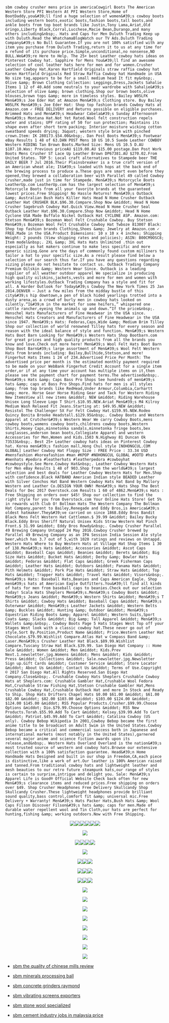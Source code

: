 
```
sbm cowboy crusher mens price in americaCowgirl Boots The American Western Store PFI Western At PFI Western Store,Home of BootDaddy,you&#39;ll find a huge selection of women&#39;s cowboy boots including western boots,exotic boots,fashion boots,tall boots,and ankle boots from top boot brands like Justin,Tony Lama,Ariat,Old Gringo,Liberty Black,Corral,Lucchese,Macie Bean,Durango,and many others including&nbsp;. Hats and Caps for Men Duluth Trading Keep up with Duluth.Read the WhatchamaBlogWatch our TV Ads.Duluth Trading Company&#39;s No Bull Guarantee.If you are not 100% satisfied with any item you purchase from Duluth Trading,return it to us at any time for a refund of its purchase price.Simple,unconditional,no nonsense,NO BULL.We&#39;re Here to Help. The 25+ best Leather cowboy hats ideas on Pinterest Cowboy hat. Sapphire for Mens You&#39;ll find an awesome selection of cool leather hats here for men and for women.Crusher Leather Cowboy Hat.Karen Hartfield Originals straw raffia cowboy hat Karen Hartfield Originals Red Straw Raffia Cowboy hat Handmade in USA No size tag,appears to be for a small medium head It fit my&nbsp;. Olive &amp; Brown Clothing Collection: Leggings,Dress,Jackets Sahalie Items 1 12 of 40.Add some neutrals to your wardrobe with Sahalie&#39;s selection of olive &amp; brown clothing.Shop our brown boots,olive blouses,brown tops &amp; more in timeless styles. Bailey W05LFK Men&#39;s Joe Eder Hat at Amazon Men&#39;s Clothing store. Buy Bailey W05LFK Men&#39;s Joe Eder Hat: Shop top fashion brands Cowboy Hats at Amazon.com ✓ FREE DELIVERY and Returns possible on eligible purchases. Brimmed Hats and Men&#39;s Headwear Cabela&#39;s Sunday Afternoons® Men&#39;s Montana Hat.Not Yet Rated.Wool felt construction repels water and stains; UPF rating of 50 for sun protection; Maintains its shape even after short term packing; Interior moisture wicking cotton sweatband speeds drying; 3&quot; western style brim with pinched crown.Item: IK 280173.$54.00&nbsp;. Dan Post Boots Men&#39;s Footwear eBay Results 1 48 of 63.DAN POST Mens 10 US 10.5 Suede Leather COWBOY Western RIDING Tan Brown Boots.Marked Size: Mens US 10.5 D.AU $107.10.Was: Previous priceAU $119.00.AU $15.00 postage.Dan Post Work Boots Mens Crusher ST Lace Up Leather Brown DP67381.AU $270.02.From United States. TOP 5: Local craft alternatives to Stampede beer THE DAILY BEER 7 Jul 2016.Their Plainsbreaker is a true craft version of an American wheat ale; It&#39;s loaded with hops at the back end of the brewing process to produce a.These guys are smart even before they opened,they brewed a collaboration beer with Parallel 49 called Cowboy Crusher,made just in time for Stampede. Men&#39;s Motorcycle Boots LeatherUp.com LeatherUp.com has the largest selection of Men&#39;s Motorcycle Boots from all your favorite brands at the guaranteed lowest prices.Free Shipping! No Hassle Returns! Men&#39;s Outback &amp; Australian Bush Hats Killer Hats Head N Home Crusher Outback Leather Hat CRUSHER BLK.$96.30.Compare.Shop Now &middot; Head N Home Crusher Sagebrush Cowboy Hat.Quick View.Head N Home Crusher Seal Outback Leather Hat.$96.30.Compare.Shop Now &middot; Head N Home Cyclone USA Made Buffalo Nickel Outback Hat CYCLONE ASP. Amazon.com: Stetson Men&#39;s Bozeman Wool Felt Crushable Cowboy. Buy Stetson Men&#39;s Bozeman Wool Felt Crushable Cowboy Hat Twboze 813007 Black: Shop top fashion brands Clothing,Shoes &amp; Jewelry at Amazon.com ✓ FREE.Made in the USA.Product Dimensions: 10 x 10 x 4 inches; Shipping Weight: 2 pounds (View shipping rates and policies); ASIN: B00CM9OSC8; Item model&nbsp;. 2XL &amp; 3XL Hats Hats Unlimited .thin out especially as hat makers continue to make less specific and more generic sizing.Gone are the days of commonly found custom milliners to tailor a hat to your specific size.As a result please find below a selection of our search thus far.If you have any questions regarding sizing please do not hesitate to contact us. Outback Trading Company Premium Oilskin &amp; Western Wear Since. Outback is a leading supplier of all weather outdoor apparel We specialize in producing high quality oilskins,jackets,vests and more for men and women with working lifestyles.Outback Trading Company has a style and fit for all. A Harder Outlook for Today&#39;s Cowboy The New York Times 25 Jan 2014.DENVER — Just a few miles from the midday bustle of this city&#39;s hip downtown,a pen of black hided yearlings trotted into a dusty arena,as a crowd of burly men in cowboy hats looked on silently.“I&#39;m in the market for some heifers,” whispered one cattle rancher,eyeing the animals up and down.“If the price&nbsp;. Henschel Hats Manufacturers of Fine Headwear in the USA since. Henschel Hats Creators and Manufacturers of Fine Headwear in the USA since 1947. Men&#39;s Hats: Fedoras,Caps,Wide &amp; Medium Brim Tilley Shop our collection of world renowned Tilley hats for every season and reason with the ideal balance of style and function. Men&#39;s Western Hats Boot Barn Looking for Men&#39;s Western Hats Shop Bootbarn.com for great prices and high quality products from all the brands you know and love.Check out more here! Men&#39;s Wool Felt Hats Boot Barn Shop Boot Barn&#39;s large assortment of Men&#39;s Wool Felt Western Hats from brands including: Bailey,Bullhide,Stetson,and more! Fingerhut Hats Items 1 24 of 234.Advertised Price Per Month: The advertised price per month is the estimated monthly payment required to be made on your WebBank Fingerhut Credit Account for a single item order,or if at any time your account has multiple items on it,then please see the payment chart for payment terms.The advertised&nbsp;. Men&#39;s Hats &amp; Caps Bass Pro Shops See hundreds of men&#39;s hats &amp; caps at Bass Pro Shops.Find hats for men is all styles &amp; from top brands like RedHead,Under Armour,Columbia,Carhartt &amp; more. Horse Gear Horse Riding Gear and Tack for Western Riding New ItemsView all new items &middot; NEW &middot; Riding Warehouse Unisex Long Sleeve Logo T Shirt.$10.95.NEW.Ariat Men&#39;s M4 Kilroy Medium Wash Relaxed Fit Jeans.Starting at: $49.95.NEW &middot; Resistol The Challenger 5X Fur Felt Cowboy Hat.$159.95.NEW.Rodeo Quincy Bonita Brooke Headstall.$129.95&nbsp;. Cowboy Boots and Western Apparel at Crutcher&#39;s Western Wear We carry Cowboy Boots,mens cowboy boots,womens cowboy boots,childrens cowboy boots,Western Shirts,Hooey Caps,minnetonka sandals,minnetonka fringe boots,bex sunglasses,anderson bean boots,Collegiate Apparel and western Accessories for Men,Women and Kids.1503 N.Highway 81 Duncan Ok 73533&nbsp;. Best 25+ Leather cowboy hats ideas on Pinterest Cowboy hat. Korea men&#39;s fashion mall,Hong Chul style [NOHONGCUL.COM GLOBAL] Leather Cowboy Hat Floppy Size : FREE Price : 33.34 USD #mensfashion #koreafashion #man #KPOP #NOHONGCUL GLOBAL #OOTD #hats #menhats #pedora #leatherhats #leatherpedora #cowboyhat #cowboystyle.See More.Cowboy Hat&nbsp;. Leather Cowboy Western Hats for Men eBay Results 1 48 of 903.Shop from the world&#39;s largest selection and best deals for Leather Cowboy Western Hats for Men.Shop with confidence.Black HATBAND American Indian style BEADED Leather with Silver Conchos Hat Band Western Cowboy Hats Hat Band by Mallory Western and Leather Co.DESIGN YOUR OWN! Men&#39;s Hats Shop The Best Deals for Dec 2017 Overstock.com Results 1 60 of 4862.Men&#39;s Hats : Free Shipping on orders over $45! Shop our collection to find the right style for you from Overstock.com Your Online Hats Store! Get 5% in rewards with Club O! Bollman Hats The Western Company The Bollman Hat Company,parent to Bailey,Renegade and Eddy Bros,is America&#39;s oldest hatmaker.They&#39;ve carried on since 1868.Eddy Bros Bandit Black Mens Felt Western Hat Cattleman.$ 39.99 &middot; Bailey Bucky Black.Eddy Bros Sheriff Natural Unisex Kids Straw Western Hat Pinch Front.$ 31.99 &middot; Eddy Bros Rowdy&nbsp;. Cowboy Crusher Parallel 49 Brewing Company Untappd 24 May 2016.Cowboy Crusher brewed by Parallel 49 Brewing Company as an IPA Session India Session Ale style beer,which has 3.7 out of 5,with 1020 ratings and reviews on Untappd. Western Hats Where to Buy Western Hats at Village Hat Shop Items 1 30 of 138.Men&#39;s Hats &middot; Accessories &middot; Ascot Caps &middot; Baseball Caps &middot; Beanies &middot; Berets &middot; Big Size Hats &middot; Bucket Hats &middot; Derby &amp; Bowler Hats &middot; Fedoras &middot; Flat Caps &middot; Greek Fisherman Caps &middot; Leather Hats &middot; Outdoors &middot; Panama Hats &middot; Pith Helmets &middot; Pork Pie Hats &middot; Straw Hats &middot; Top Hats &middot; Trapper Hats &middot; Travel Hats &middot; Visors&nbsp;. Men&#39;s Hats: Baseball Hats,Beanies and Caps American Eagle. Shop men&#39;s hats at American Eagle Outfitters.You&#39;ll find all kinds of hats for men from baseball caps to beanies.Check out our selection today! Scala Hats Sheplers Men&#39;s.Men&#39;s Cowboy Boots &middot; Men&#39;s Jeans &middot; Men&#39;s Western Shirts &middot; Men&#39;s T Shirts &middot; Cowboy Hats &middot; Baseball Caps &middot; Men&#39;s Outerwear &middot; Men&#39;s Leather Jackets &middot; Western Belts &amp; Buckles &middot; Hunting &amp; Outdoor &middot; Men&#39;s Equestrian Riding Boots &amp; Apparel &middot; Western Suits,Sport Coats &amp; Slacks &middot; Big &amp; Tall Apparel &middot; Men&#39;s Wallets &amp;&nbsp;. Cowboy Boots Page 5 Hats Stages West Top off your Stages West look with a classic cowboy hat.These never go out of style.Sort By.Position,Product Name &middot; Price.Western Leather Hat Chocolate.$79.99.Wishlist Compare.Atlas Hat w Compass Band &amp; Laser.Men&#39;s Crusher Leather Hat Black.$89.99.Wishlist Compare.Tuscany Straw Hat Black.$39.99. San Diego Hat Company :: Home Sale &middot; Women &middot; Men &middot; Kids.Prev Next.1.newsletter.jpg.Womens &middot; Mens &middot; Kids &middot; Press &middot; Collections &middot; Sale.newsletter.jpg.Newsletter Sign up.Gift Cards &middot; Customer Service &middot; Store Locator &middot; About Us &middot; Contact Us &middot; Terms of Use.Copyright © 2017 San Diego Hat.All Rights Reserved.San Diego Hat Company.Close&nbsp;. Crushable Cowboy Hats Sheplers Crushable Cowboy Hats at Sheplers.com: Crushable Gambler Hat,Crushable Wool Fedora Hat,Crushable Straw Fishing Hat,Stetson Crushable Gambler Hat,Mens Crushable Cowboy Hat,Crushable Outback Hat and more In Stock and Ready to Ship. Shop Hats Drifters Chapel Hats $0.00 $61.00 &middot; $61.00 $82.00 &middot; $82.00 $103.00 &middot; $103.00 $124.00 &middot; $124.00 $145.00 &middot; RSS Popular Products.Crusher.$99.99.Choose Options &middot; Dio.$79.99.Choose Options &middot; RSS New Products.Torah.$55.99.Add To Cart &middot; Kelsey.$39.99.Add To Cart &middot; Patriot.$45.99.Add To Cart &middot; Catalina Cowboy (US only). Cowboy Bebop Wikipedia In 2001,Cowboy Bebop became the first anime title to be broadcast on Adult Swim in the United States.Cowboy Bebop became a critical and commercial success both in Japanese and international markets (most notably in the United States),garnered several major anime and science fiction awards upon its release,and&nbsp;. Western Hats Overland Overland is the nation&#39;s most trusted source of western and cowboy hats.Browse our extensive collection with a 100% satisfaction guarantee. Head&#39;n Home Handmade Hats Designed and built in our shop in Freedom,CA,each piece is distinctive,like a work of art.Our leather is 100% American raised and tanned.From traditional cowboy hats and lightweight leather and mesh beauties to our retro future steampunk hats,our range of styles is certain to surprise,intrigue and delight you. Sale: Men&#39;s Apparel Life is Good® Official Website Check back often for new Men&#39;s clearance items and reduced prices.Free shipping on orders over $49. Shop Crusher Headphones Free Delivery Skullcandy Shop Skullcandy Crusher.These lightweight headphones provide brilliant sound quality,bass control,comfort fit &amp; universal mic.Free Delivery + Warranty! Men&#39;s Hats Packer Hats,Bush Hats &amp; Wool Caps Filson Discover Filson&#39;s hats &amp; caps for men.Made of durable water repellent wool and Tin Cloth,our hats are perfect for hunting,fishing &amp; working outdoors.Now with Free Shipping. 
```

<div align="center">
  
<a rel="nofollow" href="https://m.shibang-china.com?f=github&k=sbm+cowboy+crusher+mens+price+in+america"><img src="https://static.shibang-china.com/en/l.png"></a><img src="https://static.shibang-china.com/en/hw.png"><a rel="nofollow" href="https://m.shibang-china.com/product/?f=github&k=sbm+cowboy+crusher+mens+price+in+america"><img src="https://static.shibang-china.com/en/p.png"></a><a rel="nofollow" href="https://m.shibang-china.com/cases/?f=github&k=sbm+cowboy+crusher+mens+price+in+america"><img src="https://static.shibang-china.com/en/c.png"></a><a rel="nofollow" href="https://m.shibang-china.com/news/?f=github&k=sbm+cowboy+crusher+mens+price+in+america"><img src="https://static.shibang-china.com/en/n.png"></a><a rel="nofollow" href="https://m.shibang-china.com?f=github&k=sbm+cowboy+crusher+mens+price+in+america"><img src="https://static.shibang-china.com/en/m.png"></a>

<a rel="nofollow" href="https://m.shibang-china.com/product/?f=github&k=sbm+cowboy+crusher+mens+price+in+america"><img src="https://static.shibang-china.com/en/b.jpg"></a>
  
<a rel="nofollow" href="https://m.shibang-china.com/solution-aggregate.html?f=github&k=sbm+cowboy+crusher+mens+price+in+america"><img src="https://static.shibang-china.com/en/a.jpg"></a><a rel="nofollow" href="https://m.shibang-china.com/solution-mine.html?f=github&k=sbm+cowboy+crusher+mens+price+in+america"><img src="https://static.shibang-china.com/en/m.jpg"></a><a rel="nofollow" href="https://m.shibang-china.com/solution-mill.html?f=github&k=sbm+cowboy+crusher+mens+price+in+america"><img src="https://static.shibang-china.com/en/g.jpg"></a><a rel="nofollow" href="https://m.shibang-china.com/solution-epc.html?f=github&k=sbm+cowboy+crusher+mens+price+in+america"><img src="https://static.shibang-china.com/en/e.jpg"></a>

<a rel="nofollow" href="https://m.shibang-china.com/product/?f=github&k=sbm+cowboy+crusher+mens+price+in+america"><img src="https://static.shibang-china.com/en/a-p.png"></a>

<a rel="nofollow" href="https://m.shibang-china.com/product/crusher/c6x.html?f=github&k=sbm+cowboy+crusher+mens+price+in+america"><img src="https://static.shibang-china.com/en/j.jpg"></a><a rel="nofollow" href="https://m.shibang-china.com/product/crusher/ci5x.html?f=github&k=sbm+cowboy+crusher+mens+price+in+america"><img src="https://static.shibang-china.com/en/i.jpg"></a><a rel="nofollow" href="https://m.shibang-china.com/product/crusher/hst.html?f=github&k=sbm+cowboy+crusher+mens+price+in+america"><img src="https://static.shibang-china.com/en/c.jpg"></a>

<a rel="nofollow" href="https://m.shibang-china.com/product/mill/mtw.html?f=github&k=sbm+cowboy+crusher+mens+price+in+america"><img src="https://static.shibang-china.com/en/mtw.jpg"></a><a rel="nofollow" href="https://m.shibang-china.com/product/mill/scm.html?f=github&k=sbm+cowboy+crusher+mens+price+in+america"><img src="https://static.shibang-china.com/en/scm.jpg"></a><a rel="nofollow" href="https://m.shibang-china.com/product/mill/lm.html?f=github&k=sbm+cowboy+crusher+mens+price+in+america"><img src="https://static.shibang-china.com/en/lm.jpg"></a>

<a rel="nofollow" href="https://m.shibang-china.com/product/sand/vsi6x.html?f=github&k=sbm+cowboy+crusher+mens+price+in+america"><img src="https://static.shibang-china.com/en/6x.jpg"></a><a rel="nofollow" href="https://m.shibang-china.com/product/sand/vu.html?f=github&k=sbm+cowboy+crusher+mens+price+in+america"><img src="https://static.shibang-china.com/en/vu.jpg"></a><a rel="nofollow" href="https://m.shibang-china.com/product/mobile/klun.html?f=github&k=sbm+cowboy+crusher+mens+price+in+america"><img src="https://static.shibang-china.com/en/k.jpg"></a>

<a rel="nofollow" href="https://m.shibang-china.com/cases/?f=github&k=sbm+cowboy+crusher+mens+price+in+america"><img src="https://static.shibang-china.com/en/case.png"></a>

<a rel="nofollow" href="https://m.shibang-china.com/cases/aggregate/202.html?f=github&k=sbm+cowboy+crusher+mens+price+in+america"><img src="https://static.shibang-china.com/en/c-1.jpg"></a>

<a rel="nofollow" href="https://m.shibang-china.com/cases/aggregate/203.html?f=github&k=sbm+cowboy+crusher+mens+price+in+america"><img src="https://static.shibang-china.com/en/c-2.jpg"></a>

<a rel="nofollow" href="https://m.shibang-china.com/cases/mill/123.html?f=github&k=sbm+cowboy+crusher+mens+price+in+america"><img src="https://static.shibang-china.com/en/c-3.jpg"></a>

<a rel="nofollow" href="https://m.shibang-china.com/contact_us.html?f=github&k=sbm+cowboy+crusher+mens+price+in+america"><img src="https://static.shibang-china.com/en/contact.png"></a>

<a rel="nofollow" href="https://swt.shibang-china.com/?f=github&k=sbm+cowboy+crusher+mens+price+in+america"><img src="https://static.shibang-china.com/en/chat.png"></a>

<a rel="nofollow" href="https://whatsapp.shibangsoft.com/WhatsApp.php?f=github&k=sbm+cowboy+crusher+mens+price+in+america"><img src="https://static.shibang-china.com/en/whatsapp.png"></a>

<a rel="nofollow" href="https://m.shibang-china.com/?f=github&k=sbm+cowboy+crusher+mens+price+in+america"><img src="https://static.shibang-china.com/en/website.png"></a>

</div>


* [sbm the quality of chinese mills review](sbm%20the%20quality%20of%20chinese%20mills%20review.md)

* [sbm minerals processing ball](sbm%20minerals%20processing%20ball.md)

* [sbm concrete grinders raymond](sbm%20concrete%20grinders%20raymond.md)

* [sbm vibrating screens exporters](sbm%20vibrating%20screens%20exporters.md)

* [sbm stone wool specialized](sbm%20stone%20wool%20specialized.md)

* [sbm cement industry jobs in malaysia price](sbm%20cement%20industry%20jobs%20in%20malaysia%20price.md)